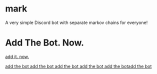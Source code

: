 # mark

A very simple Discord bot with separate markov chains for everyone!

# Add The Bot. Now.

[add it. now.](https://discord.com/oauth2/authorize?client_id=1034111225300263072&scope=bot&permissions=0)

[add the bot add the bot add the bot add the bot add the botadd the bot](https://discord.com/oauth2/authorize?client_id=1034111225300263072&scope=bot&permissions=0)
